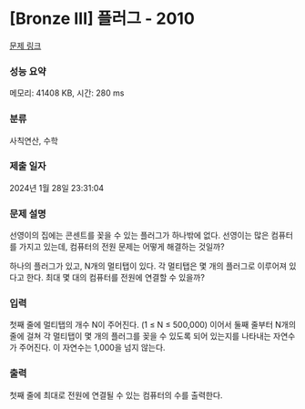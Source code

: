 # [Bronze III] 플러그 - 2010 

[문제 링크](https://www.acmicpc.net/problem/2010) 

### 성능 요약

메모리: 41408 KB, 시간: 280 ms

### 분류

사칙연산, 수학

### 제출 일자

2024년 1월 28일 23:31:04

### 문제 설명

<p>선영이의 집에는 콘센트를 꽂을 수 있는 플러그가 하나밖에 없다. 선영이는 많은 컴퓨터를 가지고 있는데, 컴퓨터의 전원 문제는 어떻게 해결하는 것일까?</p>

<p>하나의 플러그가 있고, N개의 멀티탭이 있다. 각 멀티탭은 몇 개의 플러그로 이루어져 있다고 한다. 최대 몇 대의 컴퓨터를 전원에 연결할 수 있을까?</p>

### 입력 

 <p>첫째 줄에 멀티탭의 개수 N이 주어진다. (1 ≤ N ≤ 500,000) 이어서 둘째 줄부터 N개의 줄에 걸쳐 각 멀티탭이 몇 개의 플러그를 꽂을 수 있도록 되어 있는지를 나타내는 자연수가 주어진다. 이 자연수는 1,000을 넘지 않는다.</p>

### 출력 

 <p>첫째 줄에 최대로 전원에 연결될 수 있는 컴퓨터의 수를 출력한다.</p>

